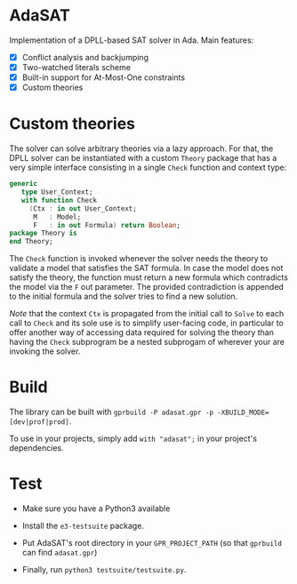 # AdaSAT
Implementation of a DPLL-based SAT solver in Ada. Main features:

 - [X] Conflict analysis and backjumping
 - [X] Two-watched literals scheme
 - [X] Built-in support for At-Most-One constraints
 - [X] Custom theories

# Custom theories

The solver can solve arbitrary theories via a lazy approach. For that, the DPLL
solver can be instantiated with a custom `Theory` package that has a very
simple interface consisting in a single `Check` function and context type:

```ada
generic
   type User_Context;
   with function Check
     (Ctx : in out User_Context;
      M   : Model;
      F   : in out Formula) return Boolean;
package Theory is
end Theory;
```
The `Check` function is invoked whenever the solver needs the theory to
validate a model that satisfies the SAT formula. In case the model does not
satisfy the theory, the function must return a new formula which contradicts
the model via the `F` out parameter. The provided contradiction is appended to
the initial formula and the solver tries to find a new solution.

*Note* that the context `Ctx` is propagated from the initial call to `Solve` to
each call to `Check` and its sole use is to simplify user-facing code, in
particular to offer another way of accessing data required for solving the
theory than having the `Check` subprogram be a nested subprogam of wherever
your are invoking the solver.

# Build

The library can be built with `gprbuild -P adasat.gpr -p
-XBUILD_MODE=[dev|prof|prod]`.

To use in your projects, simply add `with "adasat";` in your project's
dependencies.

# Test

- Make sure you have a Python3 available

- Install the `e3-testsuite` package.

- Put AdaSAT's root directory in your `GPR_PROJECT_PATH` (so that `gprbuild`
  can find `adasat.gpr`)

- Finally, run `python3 testsuite/testsuite.py`.
